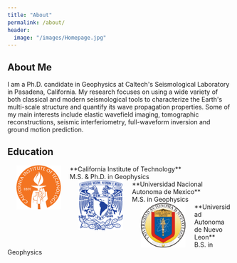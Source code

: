 ```yaml
---
title: "About"
permalink: /about/
header:
  image: "/images/Homepage.jpg"
---
```

## About Me
I am a Ph.D. candidate in Geophysics at Caltech's Seismological Laboratory in Pasadena, California. My research focuses on using a wide variety of both classical and modern seismological tools to characterize the Earth's multi-scale structure and quantify its wave propagation properties. Some of my main interests include elastic wavefield imaging, tomographic reconstructions, seismic interferiometry, full-waveform inversion and ground motion prediction.

## Education
<img src="/images/CALTECH_LOGO.png" align="left" width="100" hspace="20">
**California Institute of Technology**
<br>
M.S. & Ph.D. in Geophysics
<br>
<img src="/images/UNAM_LOGO.png" align="left" width="100" hspace="20" />
**Universidad Nacional Autonoma de Mexico**
<br>
M.S. in Geophysics
<br>
<img src="/images/UANL_LOGO.png" align="left" width="100" hspace="20" />
**Universidad Autonoma de Nuevo Leon**
<br>
B.S. in Geophysics
<br>
